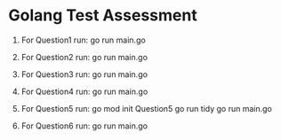 # Golang Test Assessment

1. For Question1 run: go run main.go

2. For Question2 run: go run main.go

3. For Question3 run: go run main.go

4. For Question4 run: go run main.go

5. For Question5 run: 
       go mod init Question5
       go run tidy
       go run main.go

6. For Question6 run: go run main.go
